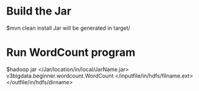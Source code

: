 # Build the Jar
$mvn clean install
Jar will be generated in target/
# Run WordCount program
$hadoop jar </Jar/location/in/local/JarName.jar> v3bigdata.beginner.wordcount.WordCount </inputfile/in/hdfs/filname.ext> </outfile/in/hdfs/dirname>
